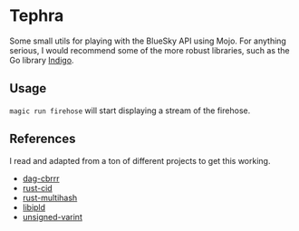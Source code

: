 # Tephra

Some small utils for playing with the BlueSky API using Mojo.
For anything serious, I would recommend some of the more robust libraries, such as the Go library [Indigo](https://github.com/bluesky-social/indigo).

## Usage
`magic run firehose` will start displaying a stream of the firehose.

## References
I read and adapted from a ton of different projects to get this working.

* [dag-cbrrr](https://github.com/DavidBuchanan314/dag-cbrrr)
* [rust-cid](https://github.com/multiformats/rust-cid)
* [rust-multihash](https://github.com/multiformats/rust-multihash)
* [libipld](https://github.com/ipld/libipld)
* [unsigned-varint](https://github.com/paritytech/unsigned-varint)
